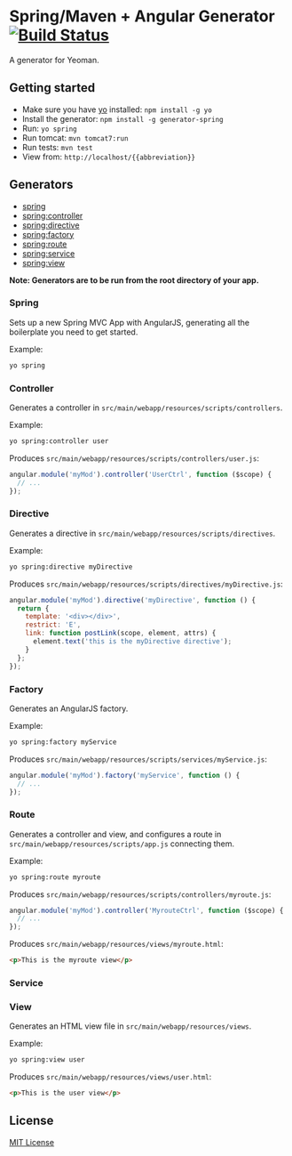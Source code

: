 # Spring/Maven + Angular Generator [![Build Status](https://secure.travis-ci.org/countableSet/generator-spring.png?branch=master)](https://travis-ci.org/countableSet/generator-spring)

A generator for Yeoman.

## Getting started
- Make sure you have [yo](https://github.com/yeoman/yo) installed:
    `npm install -g yo`
- Install the generator: `npm install -g generator-spring`
- Run: `yo spring`
- Run tomcat: `mvn tomcat7:run`
- Run tests: `mvn test`
- View from: `http://localhost/{{abbreviation}}`

## Generators
* [spring](#spring)
* [spring:controller](#controller)
* [spring:directive](#directive)
* [spring:factory](#factory)
* [spring:route](#route)
* [spring:service](#service)
* [spring:view](#view)

**Note: Generators are to be run from the root directory of your app.**

### Spring
Sets up a new Spring MVC App with AngularJS, generating all the boilerplate you need to get started.

Example:
```bash
yo spring
```

### Controller
Generates a controller in `src/main/webapp/resources/scripts/controllers`.

Example:
```bash
yo spring:controller user
```

Produces `src/main/webapp/resources/scripts/controllers/user.js`:
```javascript
angular.module('myMod').controller('UserCtrl', function ($scope) {
  // ...
});
```

### Directive
Generates a directive in `src/main/webapp/resources/scripts/directives`.

Example:
```bash
yo spring:directive myDirective
```

Produces `src/main/webapp/resources/scripts/directives/myDirective.js`:
```javascript
angular.module('myMod').directive('myDirective', function () {
  return {
    template: '<div></div>',
    restrict: 'E',
    link: function postLink(scope, element, attrs) {
      element.text('this is the myDirective directive');
    }
  };
});
```

### Factory
Generates an AngularJS factory.

Example:
```bash
yo spring:factory myService
```

Produces `src/main/webapp/resources/scripts/services/myService.js`:
```javascript
angular.module('myMod').factory('myService', function () {
  // ...
});
```

### Route
Generates a controller and view, and configures a route in `src/main/webapp/resources/scripts/app.js` connecting them.

Example:
```bash
yo spring:route myroute
```

Produces `src/main/webapp/resources/scripts/controllers/myroute.js`:
```javascript
angular.module('myMod').controller('MyrouteCtrl', function ($scope) {
  // ...
});
```

Produces `src/main/webapp/resources/views/myroute.html`:
```html
<p>This is the myroute view</p>
```

### Service

### View
Generates an HTML view file in `src/main/webapp/resources/views`.

Example:
```bash
yo spring:view user
```

Produces `src/main/webapp/resources/views/user.html`:
```html
<p>This is the user view</p>
```

## License
[MIT License](http://en.wikipedia.org/wiki/MIT_License)
